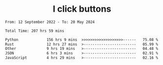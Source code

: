 <h1 align="center">
I click buttons
</h1>

<!--START_SECTION:waka-->

```txt
From: 12 September 2022 - To: 20 May 2024

Total Time: 207 hrs 59 mins

Python             156 hrs 9 mins  >>>>>>>>>>>>>>>>>>>------   75.08 %
Rust               12 hrs 27 mins  >------------------------   05.99 %
Other              9 hrs 19 mins   >------------------------   04.48 %
JSON               6 hrs 3 mins    >------------------------   02.91 %
JavaScript         4 hrs 29 mins   >------------------------   02.16 %
```

<!--END_SECTION:waka-->
